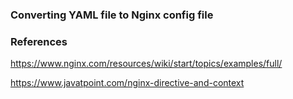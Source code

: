 ### Converting YAML file to Nginx config file

### References
https://www.nginx.com/resources/wiki/start/topics/examples/full/


https://www.javatpoint.com/nginx-directive-and-context



